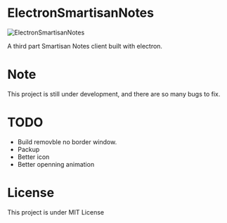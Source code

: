 # ElectronSmartisanNotes

![ElectronSmartisanNotes](https://raw.githubusercontent.com/HawkinsZhao/ElectronSmartisanNotes/master/scrrenshots/img1.pn://raw.githubusercontent.com/HawkinsZhao/ElectronSmartisanNotes/master/scrrenshots/img1.png)

A third part Smartisan Notes client built with electron.

# Note
This project is still under development, and there are so many bugs to fix.

# TODO
* Build removble no border window.
* Packup
* Better icon
* Better openning animation

# License
This project is under MIT License
